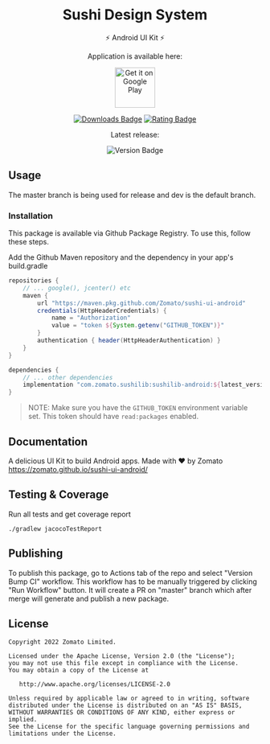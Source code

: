 <div align="center">
  
# Sushi Design System
⚡️ Android UI Kit ⚡️

Application is available here:

<a href='https://play.google.com/store/apps/details?id=com.zomato.sushiapp'><img alt='Get it on Google Play' src='https://play.google.com/intl/en_us/badges/images/generic/en_badge_web_generic.png' height="80"/></a>
  
[![Downloads Badge](https://img.shields.io/endpoint?logo=google-play&url=https://api-playstore.rajkumaar.co.in/downloads?id=com.zomato.sushiapp&color=success)](https://play.google.com/store/apps/details?id=com.zomato.sushiapp) [![Rating Badge](https://img.shields.io/endpoint?logo=google-play&url=https://api-playstore.rajkumaar.co.in/rating?id=com.zomato.sushiapp&color=success)](https://play.google.com/store/apps/details?id=com.zomato.sushiapp) 
  
Latest release:
  
![Version Badge](https://img.shields.io/endpoint?color=blue&url=https://api-playstore.rajkumaar.co.in/version?id=com.zomato.sushiapp)

</div>

## Usage
The master branch is being used for release and dev is the default branch.

### Installation
This package is available via Github Package Registry. To use this, follow these steps.

Add the Github Maven repository and the dependency in your app's build.gradle

```groovy
repositories {
    // ... google(), jcenter() etc
    maven {
        url "https://maven.pkg.github.com/Zomato/sushi-ui-android"
        credentials(HttpHeaderCredentials) {
            name = "Authorization"
            value = "token ${System.getenv("GITHUB_TOKEN")}"
        }
        authentication { header(HttpHeaderAuthentication) }
    }
}

dependencies {
    // ... other dependencies
    implementation "com.zomato.sushilib:sushilib-android:${latest_version}"
}

```

> NOTE: Make sure you have the `GITHUB_TOKEN` environment variable set. This token should have `read:packages` enabled.


## Documentation
A delicious UI Kit to build Android apps. Made with ❤ by Zomato <br />
<https://zomato.github.io/sushi-ui-android/>

## Testing & Coverage

Run all tests and get coverage report
```shell 
./gradlew jacocoTestReport
```

## Publishing
To publish this package, go to Actions tab of the repo and select "Version Bump CI" workflow. This workflow has to be manually triggered by clicking "Run Workflow" button. It will create a PR on "master" branch which after merge will generate and publish a new package.

## License

```
Copyright 2022 Zomato Limited.

Licensed under the Apache License, Version 2.0 (the "License");
you may not use this file except in compliance with the License.
You may obtain a copy of the License at

   http://www.apache.org/licenses/LICENSE-2.0

Unless required by applicable law or agreed to in writing, software
distributed under the License is distributed on an "AS IS" BASIS,
WITHOUT WARRANTIES OR CONDITIONS OF ANY KIND, either express or implied.
See the License for the specific language governing permissions and
limitations under the License.
```

